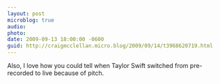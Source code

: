 ```yaml
---
layout: post
microblog: true
audio: 
photo: 
date: 2009-09-13 18:00:00 -0600
guid: http://craigmcclellan.micro.blog/2009/09/14/t3968620719.html
---
```

Also, I love how you could tell when Taylor Swift switched from pre-recorded to live because of pitch.
